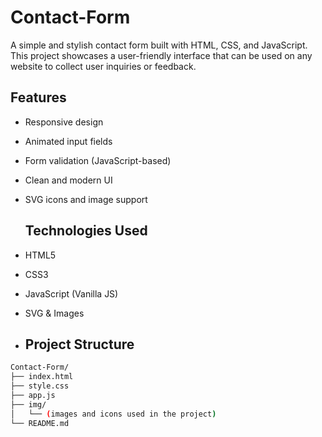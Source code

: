 # Contact-Form
A simple and stylish contact form built with HTML, CSS, and JavaScript. This project showcases a user-friendly interface that can be used on any website to collect user inquiries or feedback.
## Features

- Responsive design
- Animated input fields
- Form validation (JavaScript-based)
- Clean and modern UI
- SVG icons and image support

  ## Technologies Used

- HTML5
- CSS3
- JavaScript (Vanilla JS)
- SVG & Images

- ## Project Structure

```bash
Contact-Form/
├── index.html
├── style.css
├── app.js
├── img/
│   └── (images and icons used in the project)
└── README.md

